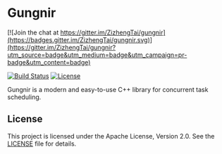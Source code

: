 # Gungnir

[![Join the chat at https://gitter.im/ZizhengTai/gungnir](https://badges.gitter.im/ZizhengTai/gungnir.svg)](https://gitter.im/ZizhengTai/gungnir?utm_source=badge&utm_medium=badge&utm_campaign=pr-badge&utm_content=badge)

[![Build Status](https://travis-ci.org/ZizhengTai/gungnir.svg?branch=master)](https://travis-ci.org/ZizhengTai/gungnir)
[![License](https://img.shields.io/badge/license-Apache_2.0-blue.svg)](LICENSE)

Gungnir is a modern and easy-to-use C++ library for concurrent task scheduling.

## License

This project is licensed under the Apache License, Version 2.0. See the [LICENSE](./LICENSE) file for details.
